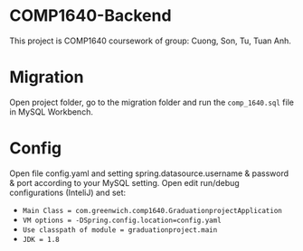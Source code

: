 # COMP1640-Backend
This project is COMP1640 coursework of group: Cuong, Son, Tu, Tuan Anh.

# Migration
Open project folder, go to the migration folder and run the ```comp_1640.sql``` file in MySQL Workbench.

# Config
Open file config.yaml and setting spring.datasource.username & password & port according to your MySQL setting.
Open edit run/debug configurations (InteliJ) and set:
- ```Main Class = com.greenwich.comp1640.GraduationprojectApplication```
- ```VM options = -DSpring.config.location=config.yaml```
- ```Use classpath of module = graduationproject.main```
- ```JDK = 1.8```
